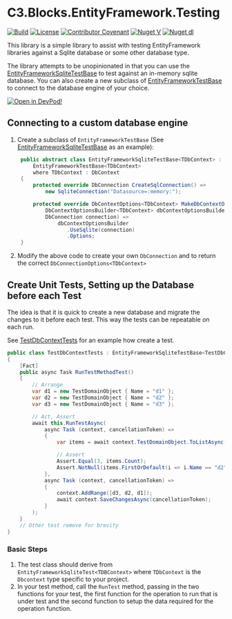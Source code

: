 # C3.Blocks.EntityFramework.Testing

[![Build](https://github.com/code-correct-collective/C3.Blocks.EntityFramework.Testing/actions/workflows/main.yml/badge.svg)](https://github.com/code-correct-collective/C3.Blocks.EntityFramework.Testing/actions/workflows/main.yml)
[![License](https://img.shields.io/badge/license-MIT-orange.svg)](https://github.com/code-correct-collective/C3.Blocks.EntityFramework.Testing/blob/main/LICENSE)
[![Contributor Covenant](https://img.shields.io/badge/Contributor%20Covenant-2.1-4baaaa.svg)](https://github.com/code-correct-collective/C3.Blocks.EntityFramework.Testing/blob/main/CODE_OF_CONDUCT.md)
[![Nuget V](https://img.shields.io/nuget/v/CodeCorrectCollective.Blocks.EntityFramework.Testing.svg)](https://www.nuget.org/packages/CodeCorrectCollective.Blocks.EntityFramework.Testing)
[![Nuget dl](https://img.shields.io/nuget/dt/CodeCorrectCollective.Blocks.EntityFramework.Testing.svg)](https://www.nuget.org/packages/CodeCorrectCollective.Blocks.EntityFramework.Testing)

This library is a simple library to assist with testing EntityFramework libraries against a Sqlite database
or some other database type.

The library attempts to be unopinionated in that you can use the [EntityFrameworkSqliteTestBase](./src/C3.Blocks.EntityFramework.Testing/EntityFrameworkSqliteTestBase.cs)
to test against an in-memory sqlite database. You can also create a new subclass of [EntityFrameworkTestBase](./src/C3.Blocks.EntityFramework.Testing/EntityFrameworkTestBase.cs)
to connect to the database engine of your choice.

[![Open in DevPod!](https://devpod.sh/assets/open-in-devpod.svg)](https://devpod.sh/open#https://github.com/code-correct-collective/C3.Blocks.EntityFramework.Testing)

## Connecting to a custom database engine

1. Create a subclass of `EntityFrameworkTestBase` (See [EntityFrameworkSqliteTestBase](./src/C3.Blocks.EntityFramework.Testing/EntityFrameworkSqliteTestBase.cs) as an example):
   ```csharp
    public abstract class EntityFrameworkSqliteTestBase<TDbContext> : 
        EntityFrameworkTestBase<TDbContext>
        where TDbContext : DbContext
    {
        protected override DbConnection CreateSqlConnection() => 
            new SqliteConnection("Datasource=:memory:");

        protected override DbContextOptions<TDbContext> MakeDbContextOptions(
            DbContextOptionsBuilder<TDbContext> dbContextOptionsBuilder,
            DbConnection connection) =>
                dbContextOptionsBuilder
                   .UseSqlite(connection)
                   .Options;
    }
   ```
2. Modify the above code to create your own `DbConnection` and to return the correct `DbConnectionOptions<TDbContext>`

## Create Unit Tests, Setting up the Database before each Test
The idea is that it is quick to create a new database and migrate the changes to it before each test.
This way the tests can be repeatable on each run.

See [TestDbContextTests](./tests/C3.Blocks.EntityFramework.Testing.Tests/TestDbContextTests.cs) for an example how create a test.

```csharp
public class TestDbContextTests : EntityFrameworkSqliteTestBase<TestDbContext>
{
    [Fact]
    public async Task RunTestMethodTest()
    {
        // Arrange
        var d1 = new TestDomainObject { Name = "d1" };
        var d2 = new TestDomainObject { Name = "d2" };
        var d3 = new TestDomainObject { Name = "d3" };

        // Act, Assert
        await this.RunTestAsync(
            async Task (context, cancellationToken) =>
            {
                var items = await context.TestDomainObject.ToListAsync(cancellationToken);

                // Assert
                Assert.Equal(3, items.Count);
                Assert.NotNull(items.FirstOrDefault(i => i.Name == "d2"));
            },
            async Task (context, cancellationToken) =>
            {
                context.AddRange([d3, d2, d1]);
                await context.SaveChangesAsync(cancellationToken);
            }
        );
    }
    // Other test remove for brevity
}
```

### Basic Steps
1. The test class should derive from `EntityFrameworkSqliteTest<TDBContext>` 
where `TDbContext` is the `Dbcontext` type specific to your project.
2. In your test method, call the `RunTest` method, passing in the two functions for your test, the first function for the operation to run that is under test and the second function to setup the data required for the operation function.

